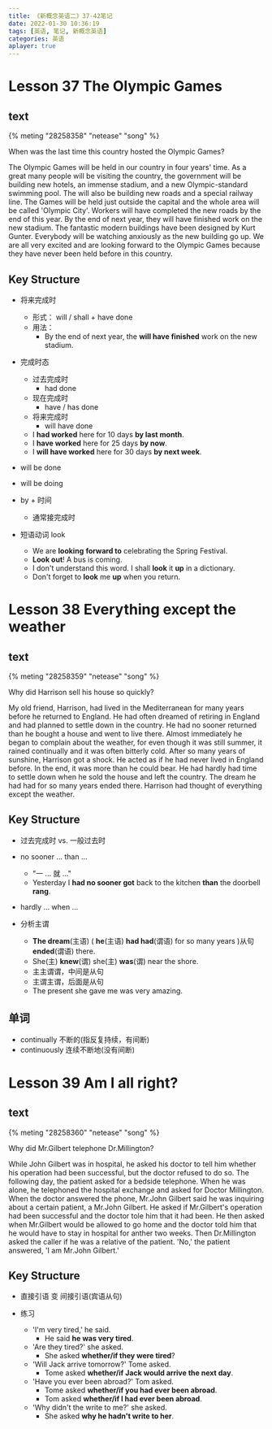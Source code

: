 ```yaml
---
title: 《新概念英语二》37-42笔记
date: 2022-01-30 10:36:19
tags: [英语, 笔记, 新概念英语]
categories: 英语
aplayer: true
---
```


# Lesson 37 The Olympic Games

## text
{% meting "28258358" "netease" "song" %}

When was the last time this country hosted the Olympic Games?

The Olympic Games will be held in our country in four years' time. As a great many people will be visiting the country, the government will be building new hotels, an immense stadium, and a new Olympic-standard swimming pool. The will also be building new roads and a special railway line. The Games will be held just outside the capital and the whole area will be called 'Olympic City'. Workers will have completed the new roads by the end of this year. By the end of next year, they will have finished work on the new stadium. The fantastic modern buildings have been designed by Kurt Gunter. Everybody will be watching anxiously as the new building go up. We are all very excited and are looking forward to the Olympic Games because they have never been held before in this country.

## Key Structure

- 将来完成时
    - 形式： will / shall + have done
    - 用法：
        - By the end of next year, the __will have finished__ work on the new stadium.

- 完成时态
    - 过去完成时
        - had done
    - 现在完成时
        - have / has done
    - 将来完成时
        - will have done
    - I __had worked__ here for 10 days __by last month__.
    - I __have worked__ here for 25 days __by now__.
    - I __will have worked__ here for 30 days __by next week__.

- will be done

- will be doing

- by + 时间
    - 通常接完成时

- 短语动词 look
    - We are __looking__ __forward to__ celebrating the Spring Festival.
    - __Look out__! A bus is coming.
    - I don't understand this word. I shall __look__ it __up__ in a dictionary.
    - Don't forget to __look__ me __up__ when you return.


# Lesson 38 Everything except the weather

## text
{% meting "28258359" "netease" "song" %}

Why did Harrison sell his house so quickly?

My old friend, Harrison, had lived in the Mediterranean for many years before he returned to England. He had often dreamed of retiring in England and had planned to settle down in the country. He had no sooner returned than he bought a house and went to live there. Almost immediately he began to complain about the weather, for even though it was still summer, it rained continually and it was often bitterly cold. After so many years of sunshine, Harrison got a shock. He acted as if he had never lived in England before. In the end, it was more than he could bear. He had hardly had time to settle down when he sold the house and left the country. The dream he had had for so many years ended there. Harrison had thought of everything except the weather.

## Key Structure

- 过去完成时 vs. 一般过去时

- no sooner ... than ...
    - "一 ... 就 ..."
    - Yesterday I __had no sooner got__ back to the kitchen __than__ the doorbell __rang__.

- hardly ... when ...

- 分析主谓
    - __The dream__(主语) ( __he__(主语) __had had__(谓语) for so many years )从句 __ended__(谓语) there.
    - She(主) __knew__(谓) she(主) __was__(谓) near the shore.
    - 主主谓谓，中间是从句
    - 主谓主谓，后面是从句
    - The present she gave me was very amazing.

## 单词
- continually 不断的(指反复持续，有间断)
- continuously 连续不断地(没有间断)


# Lesson 39 Am I all right?

## text
{% meting "28258360" "netease" "song" %}

Why did Mr.Gilbert telephone Dr.Millington?

While John Gilbert was in hospital, he asked his doctor to tell him whether his operation had been successful, but the doctor refused to do so. The following day, the patient asked for a bedside telephone. When he was alone, he telephoned the hospital exchange and asked for Doctor Millington. When the doctor answered the phone, Mr.John Gilbert said he was inquiring about a certain patient, a Mr.John Gilbert. He asked if Mr.Gilbert's operation had been successful and the doctor tole him that it had been. He then asked when Mr.Gilbert would be allowed to go home and the doctor told him that he would have to stay in hospital for anther two weeks. Then Dr.Millington asked the caller if he was a relative of the patient. 'No,' the patient answered, 'I am Mr.John Gilbert.'

## Key Structure

- 直接引语 变 间接引语(宾语从句)

- 练习
    - 'I'm very tired,' he said.
        - He said __he was very tired__.
    - 'Are they tired?' she asked.
        - She asked __whether/if they were tired__?
    - 'Will Jack arrive tomorrow?' Tome asked.
        - Tome asked __whether/if Jack would arrive the next day__.
    - 'Have you ever been abroad?' Tom asked.
        - Tome asked __whether/if you had ever been abroad__.
        - Tom asked __whether/if I had ever been abroad__.
    - 'Why didn't the write to me?' she asked.
        - She asked __why he hadn't write to her__.

